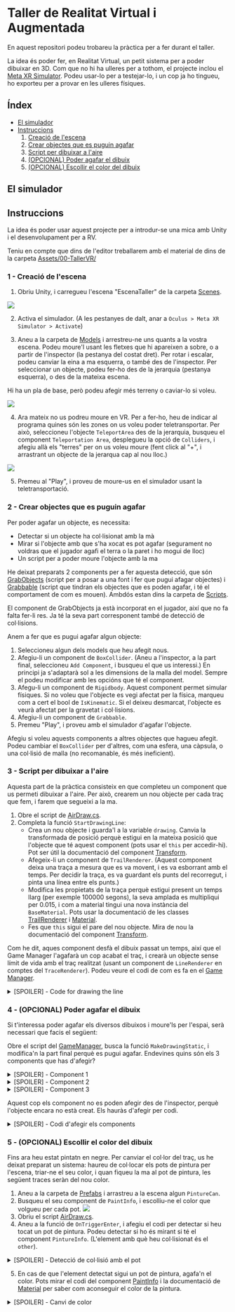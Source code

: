 # Taller de Realitat Virtual i Augmentada
En aquest repositori podeu trobareu la pràctica per a fer durant el taller.

La idea és poder fer, en Realitat Virtual, un petit sistema per a poder dibuixar en 3D. Com que no hi ha ulleres per a tothom, el projecte inclou el [Meta XR Simulator](https://developer.oculus.com/documentation/unity/xrsim-intro/). Podeu usar-lo per a testejar-lo, i un cop ja ho tingueu, ho exporteu per a provar en les ulleres físiques.

## Índex

- [El simulador](#simulator)
- [Instruccions](#instruccions)
    1. [Creació de l'escena](#crear_escena)
    2. [Crear objectes que es puguin agafar](#grabbable)
    3. [Script per dibuixar a l'aire](#draw)
    4. [(OPCIONAL) Poder agafar el dibuix](#grab_draw)
    5. [(OPCIONAL) Escollir el color del dibuix](#color)

## El simulador <a class="anchor" id="simulator"></a>

## Instruccions <a class="anchor" id="instruccions"></a>
La idea és poder usar aquest projecte per a introdur-se una mica amb Unity i el desenvolupament per a RV.

Teniu en compte que dins de l'editor treballarem amb el material de dins de la carpeta [Assets/00-TallerVR/](./TallerVR/Assets/00-TallerVR/)

### 1 - Creació de l'escena <a class="anchor" id="crear_escena"></a>
1. Obriu Unity, i carregueu l'escena "EscenaTaller" de la carpeta [Scenes](./TallerVR/Assets/00-TallerVR/Scenes/).

![](./Images/01-SeleccioEscena.png)

2. Activa el simulador. (A les pestanyes de dalt, anar a `Oculus > Meta XR Simulator > Activate`)

3. Aneu a la carpeta de [Models](./TallerVR/Assets/00-TallerVR/Models/) i arrestreu-ne uns quants a la vostra escena. Podeu moure'l usant les fletxes que hi apareixen a sobre, o a partir de l'inspector (la pestanya del costat dret). Per rotar i escalar, podeu canviar la eina a ma esquerra, o també des de l'inspector. Per seleccionar un objecte, podeu fer-ho des de la jerarquia (pestanya esquerra), o des de la mateixa escena.

Hi ha un pla de base, però podeu afegir més terreny o caviar-lo si voleu.

![](./Images/02-ObjEnEscena.png)

4. Ara mateix no us podreu moure en VR. Per a fer-ho, heu de indicar al programa quines són les zones on us voleu poder teletransportar. Per això, seleccioneu l'objecte `TeleportArea` des de la jerarquia, busqueu el component `Teleportation Area`, desplegueu la opció de `Colliders`, i afegiu allà els "terres" per on us voleu moure (fent click al "+", i arrastrant un objecte de la jerarqua cap al nou lloc.)

![](./Images/03-SetTerrain.png)

5. Premeu al "Play", i proveu de moure-us en el simulador usant la teletransportació.

### 2 - Crear objectes que es puguin agafar <a class="anchor" id="grabbable"></a>
Per poder agafar un objecte, es necessita:
- Detectar si un objecte ha col·lisionat amb la mà
- Mirar si l'objecte amb que s'ha xocat es pot agafar (segurament no voldras que el jugador agafi el terra o la paret i ho mogui de lloc)
- Un script per a poder moure l'objecte amb la ma

He deixat preparats 2 components per a fer aquesta detecció, que són [GrabObjects](./TallerVR/Assets/00-TallerVR/Scripts/GrabObjects.cs) (script per a posar a una font i fer que pugui afagar objectes) i [Grabbable](./TallerVR/Assets/00-TallerVR/Scripts/Grabbable.cs) (script que tindran els objectes que es poden agafar, i té el comportament de com es mouen). Ambdós estan dins la carpeta de [Scripts](./TallerVR/Assets/00-TallerVR/Scripts/). 

El component de GrabObjects ja està incorporat en el jugador, així que no fa falta fer-li res. Ja té la seva part corresponent també de detecció de col·lisions.

Anem a fer que es pugui agafar algun objecte:
1. Seleccioneu algun dels models que heu afegit nous.
2. Afegiu-li un component de `BoxCollider`. (Aneu a l'inspector, a la part final, seleccioneu `Add Component`, i busqueu el que us interessi.) En principi ja s'adaptarà sol a les dimensions de la malla del model. Sempre el podeu modificar amb les opcións que té el component.
3. Afegu-li un component de `Rigidbody`. Aquest component permet simular físiques. Si no voleu que l'objecte es vegi afectat per la física, marqueu com a cert el bool de `IsKinematic`. Si el deixeu desmarcat, l'objecte es veurà afectat per la gravetat i col·lisions.
4. Afegiu-li un component de `Grabbable`.
5. Premeu "Play", i proveu amb el simulador d'agafar l'objecte.

Afegiu si voleu aquests components a altres objectes que hagueu afegit. Podeu cambiar el `BoxCollider` per d'altres, com una esfera, una càpsula, o una col·lisió de malla (no recomanable, és més ineficient).



### 3 - Script per dibuixar a l'aire <a class="anchor" id="draw"></a>
Aquesta part de la pràctica consisteix en que completeu un component que us permeti dibuixar a l'aire. Per això, crearem un nou objecte per cada traç que fem, i farem que segueixi a la ma.

1. Obre el script de [AirDraw.cs](./TallerVR/Assets/00-TallerVR/Scripts/AirDraw.cs).
2. Completa la funció `StartDrawingLine`:
    - Crea un nou objecte i guarda'l a la variable `drawing`. Canvia la transformada de posició perquè estigui en la mateixa posició que l'objecte que té aquest component (pots usar el `this` per accedir-hi). Pot ser útil la documentació del component [Transform](https://docs.unity3d.com/ScriptReference/Transform.html).
    - Afegeix-li un component de `TrailRenderer`. (Aquest component deixa una traça a mesura que es va movent, i es va esborrant amb el temps. Per decidir la traça, es va guardant els punts del recorregut, i pinta una línea entre els punts.)
    - Modifica les propietats de la traça perquè estigui present un temps llarg (per exemple 100000 segons), la seva amplada es multipliqui per 0.015, i com a material tingui una nova instància del `BaseMaterial`. Pots usar la documentació de les classes [TrailRenderer](https://docs.unity3d.com/ScriptReference/TrailRenderer.html) i [Material](https://docs.unity3d.com/ScriptReference/Material.html).
    - Fes que `this` sigui el pare del nou objecte. Mira de nou la documentació del component [Transform](https://docs.unity3d.com/ScriptReference/Transform.html).

Com he dit, aques component desfà el dibuix passat un temps, així que el Game Manager l'agafarà un cop acabat el traç, i crearà un objecte sense límit de vida amb el traç realitzat (usant un component de `LineRenderer` en comptes del `TraceRenderer`). Podeu veure el codi de com es fa en el [Game Manager](./TallerVR/Assets/00-TallerVR/Scripts/GameManager.cs). 

<details>
    <summary>[SPOILER] - Code for drawing the line</summary>

```c#
void StartDrawingLine()
{
    //Create Game Object and component
    drawing = new GameObject();
    drawing.transform.position = this.transform.position;
    TrailRenderer drawComponent = drawing.AddComponent<TrailRenderer>();
    
    //Configure component
    drawComponent.time = 100000;
    drawComponent.widthMultiplier = 0.015f;
    drawComponent.material = new Material(BaseMaterial);

    /*Add the new object as a child of the owner of this component,
      so when it moves, the line is rendered.*/
    drawing.transform.parent = this.transform;
}
```
</details>

### 4 - (OPCIONAL) Poder agafar el dibuix <a class="anchor" id="grab_draw"></a>
Si t'interessa poder agafar els diversos dibuixos i moure'ls per l'espai, serà necessari que facis el següent:

Obre el script del [GameManager](./TallerVR/Assets/00-TallerVR/Scripts/GameManager.cs), busca la funció `MakeDrawingStatic`, i modifica'n la part final perquè es pugui agafar. Endevines quins són els 3 components que has d'afegir?

<details>
  <summary>[SPOILER] - Component 1</summary>

> BoxColldier

</details>

<details>
  <summary>[SPOILER] - Component 2</summary>

> RigidBody

(si vols que NO li afecti la gravetat, posar a true la variable `isKinematic`)

</details>

<details>
  <summary>[SPOILER] - Component 3</summary>

> Grabbable

</details>
</p>


Aquest cop els component no es poden afegir des de l'inspector, perquè l'objecte encara no està creat. Els hauràs d'afegir per codi.

<details>
  <summary>[SPOILER] - Codi d'afegir els components</summary>

```c#
Rigidbody rb = staticDrawing.AddComponent<Rigidbody>();
rb.isKinematic = kinematicDrawings;

//This collider is adjusted to the box encapsulating the drawing
BoxCollider cc = staticDrawing.AddComponent<BoxCollider>();

Grabbable gr = staticDrawing.AddComponent<Grabbable>();
```
</details>

### 5 - (OPCIONAL) Escollir el color del dibuix <a class="anchor" id="color"></a>
Fins ara heu estat pintatn en negre. Per canviar el col·lor del traç, us he deixat preparat un sistema: haureu de col·locar els pots de pintura per l'escena, triar-ne el seu color, i quan fiqueu la ma al pot de pintura, les següent traces seràn del nou color.

1. Aneu a la carpeta de [Prefabs](./TallerVR/Assets/00-TallerVR/Prefabs/) i arrastreu a la escena algun `PintureCan`.
2. Busqueu el seu component de `PaintInfo`, i escolliu-ne el color que volgueu per cada pot.
![](./Images/PintureCans.png)
3. Obriu el script [AirDraw.cs](./TallerVR/Assets/00-TallerVR/Scripts/AirDraw.cs).
4. Aneu a la funció de `OnTriggerEnter`, i afegiu el codi per detectar si heu tocat un pot de pintura. Podeu detectar si ho és mirant si té el component `PintureInfo`. (L'element amb què heu col·lisionat és el `other`).

<details>
  <summary>[SPOILER] - Detecció de col·lisió amb el pot</summary>

```c#
void OnTriggerEnter(Collider other)
{
    PaintInfo info = other.GetComponent<PaintInfo>();
    if (info != null)
    {
        // ...
    }
}
```

</details>
</p>

5. En cas de que l'element detectat sigui un pot de pintura, agafa'n el color. Pots mirar el codi del component [PaintInfo](./TallerVR/Assets/00-TallerVR/Scripts/PaintInfo.cs) i la documentació de [Material](https://docs.unity3d.com/ScriptReference/Material.html) per saber com aconseguir el color de la pintura.

<details>
  <summary>[SPOILER] - Canvi de color</summary>

```c#
void OnTriggerEnter(Collider other)
{
    PaintInfo info = other.GetComponent<PaintInfo>();
    if (info != null)
    {
        BaseMaterial.color = info.GetPaintMaterial().color;
    }
}
```

</details>
